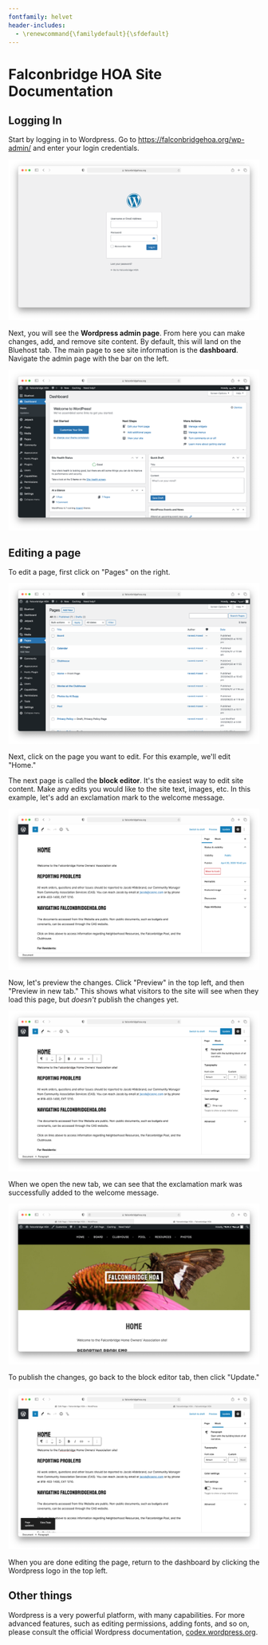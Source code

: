 ```yaml
---
fontfamily: helvet
header-includes:
  - \renewcommand{\familydefault}{\sfdefault}
---
```

# Falconbridge HOA Site Documentation

## Logging In

Start by logging in to Wordpress. Go to https://falconbridgehoa.org/wp-admin/ and enter your login credentials.

![](images/00-log-in.png)

Next, you will see the **Wordpress admin page**. From here you can make changes, add, and remove site content. By default, this will land on the Bluehost tab. The main page to see site information is the **dashboard**. Navigate the admin page with the bar on the left. 

![](images/02-dashboard.png)

## Editing a page

To edit a page, first click on "Pages" on the right.

![](images/03-pages.png)

Next, click on the page you want to edit. For this example, we'll edit "Home."

The next page is called the **block editor**. It's the easiest way to edit site content. Make any edits you would like to the site text, images, etc. In this example, let's add an exclamation mark to the welcome message.

![](images/04-block-editor.png)

Now, let's preview the changes. Click "Preview" in the top left, and then "Preview in new tab." This shows what visitors to the site will see when they load this page, but _doesn't_ publish the changes yet.

![](images/05-editing.png)

When we open the new tab, we can see that the exclamation mark was successfully added to the welcome message.

![](images/06-home-preview.png)

To publish the changes, go back to the block editor tab, then click "Update."

![](images/07-page-updated.png)

When you are done editing the page, return to the dashboard by clicking the Wordpress logo in the top left.

## Other things

Wordpress is a very powerful platform, with many capabilities. For more advanced features, such as editing permissions, adding fonts, and so on, please consult the official Wordpress documentation, [codex.wordpress.org](https://codex.wordpress.org/Main_Page).
